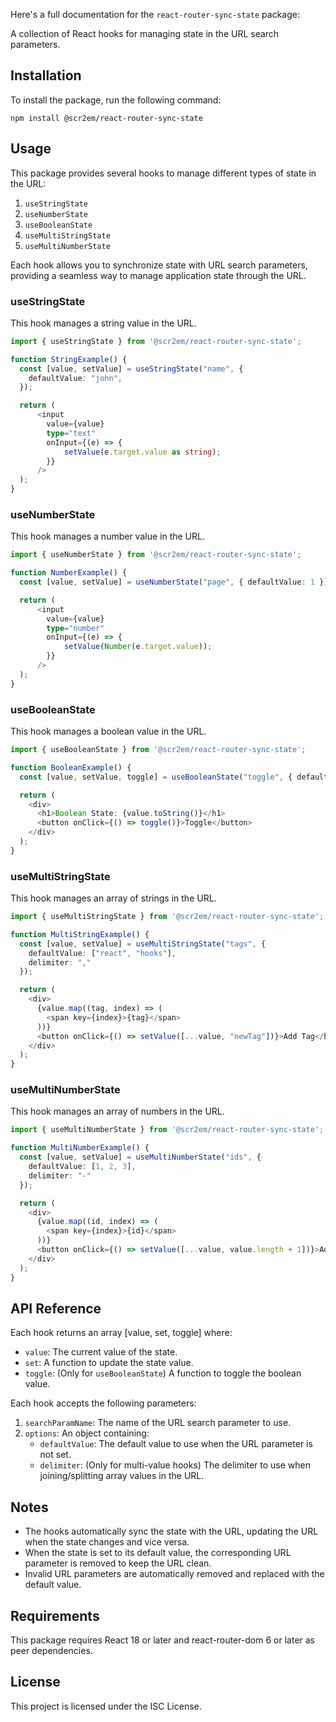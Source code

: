 Here's a full documentation for the `react-router-sync-state` package:


A collection of React hooks for managing state in the URL search parameters.

## Installation

To install the package, run the following command:

```
npm install @scr2em/react-router-sync-state
```

## Usage

This package provides several hooks to manage different types of state in the URL:

1. `useStringState`
2. `useNumberState`
3. `useBooleanState`
4. `useMultiStringState`
5. `useMultiNumberState`

Each hook allows you to synchronize state with URL search parameters, providing a seamless way to manage application state through the URL.

### useStringState

This hook manages a string value in the URL.

```typescript
import { useStringState } from '@scr2em/react-router-sync-state';

function StringExample() {
  const [value, setValue] = useStringState("name", {
    defaultValue: "john",
  });

  return (
      <input
        value={value}
        type="text"
        onInput={(e) => {
            setValue(e.target.value as string);
        }}
      />
  );
}
```

### useNumberState

This hook manages a number value in the URL.

```typescript
import { useNumberState } from '@scr2em/react-router-sync-state';

function NumberExample() {
  const [value, setValue] = useNumberState("page", { defaultValue: 1 });

  return (
      <input
        value={value}
        type="number"
        onInput={(e) => {
            setValue(Number(e.target.value));
        }}
      />
  );
}
```

### useBooleanState

This hook manages a boolean value in the URL.

```typescript
import { useBooleanState } from '@scr2em/react-router-sync-state';

function BooleanExample() {
  const [value, setValue, toggle] = useBooleanState("toggle", { defaultValue: true });

  return (
    <div>
      <h1>Boolean State: {value.toString()}</h1>
      <button onClick={() => toggle()}>Toggle</button>
    </div>
  );
}
```

### useMultiStringState

This hook manages an array of strings in the URL.

```typescript
import { useMultiStringState } from '@scr2em/react-router-sync-state';

function MultiStringExample() {
  const [value, setValue] = useMultiStringState("tags", {
    defaultValue: ["react", "hooks"],
    delimiter: ","
  });

  return (
    <div>
      {value.map((tag, index) => (
        <span key={index}>{tag}</span>
      ))}
      <button onClick={() => setValue([...value, "newTag"])}>Add Tag</button>
    </div>
  );
}
```

### useMultiNumberState

This hook manages an array of numbers in the URL.

```typescript
import { useMultiNumberState } from '@scr2em/react-router-sync-state';

function MultiNumberExample() {
  const [value, setValue] = useMultiNumberState("ids", {
    defaultValue: [1, 2, 3],
    delimiter: "-"
  });

  return (
    <div>
      {value.map((id, index) => (
        <span key={index}>{id}</span>
      ))}
      <button onClick={() => setValue([...value, value.length + 1])}>Add ID</button>
    </div>
  );
}
```

## API Reference

Each hook returns an array [value, set, toggle] where:

- `value`: The current value of the state.
- `set`: A function to update the state value.
- `toggle`: (Only for `useBooleanState`) A function to toggle the boolean value.

Each hook accepts the following parameters:

1. `searchParamName`: The name of the URL search parameter to use.
2. `options`: An object containing:
   - `defaultValue`: The default value to use when the URL parameter is not set.
   - `delimiter`: (Only for multi-value hooks) The delimiter to use when joining/splitting array values in the URL.

## Notes

- The hooks automatically sync the state with the URL, updating the URL when the state changes and vice versa.
- When the state is set to its default value, the corresponding URL parameter is removed to keep the URL clean.
- Invalid URL parameters are automatically removed and replaced with the default value.

## Requirements

This package requires React 18 or later and react-router-dom 6 or later as peer dependencies.

## License

This project is licensed under the ISC License.